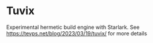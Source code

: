 Tuvix
=====

Experimental hermetic build engine with Starlark. See https://tevps.net/blog/2023/03/19/tuvix/ for more details
